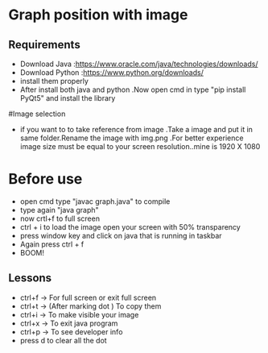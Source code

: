 
# Graph position with image

## Requirements

- Download Java :https://www.oracle.com/java/technologies/downloads/
- Download Python :https://www.python.org/downloads/
- install them properly
- After install both java and python .Now open cmd in type "pip install PyQt5" and install the library

#Image selection 
- if you want to to take reference from image .Take a image and put it in same folder.Rename the image with img.png .For better experience image size must be equal to your screen resolution..mine is 1920 X 1080 

# Before use
- open cmd type "javac graph.java" to compile
- type again "java graph"
- now crtl+f to full screen
- ctrl + i to load the image open your screen with 50% transparency
- press window key and click on java that is running in taskbar
- Again press ctrl + f
- BOOM!


## Lessons 

- ctrl+f  -> For full screen or exit full screen
- ctrl+t  -> (After marking dot ) To copy them
- ctrl+i  -> To make visible your image
- ctrl+x  -> To exit java program
- ctrl+p  -> To see developer info
- press d to clear all the dot

